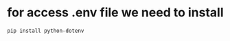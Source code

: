 # for access .env file we need to install
```pip install python-dotenv```

<!-- from dotenv import load_dotenv
load_dotenv()  -->

<!-- hugging_face_api=os.getenv("hugging_face_api") -->